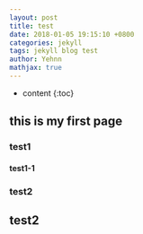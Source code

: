 ```yaml
---
layout: post
title: test
date: 2018-01-05 19:15:10 +0800
categories: jekyll
tags: jekyll blog test
author: Yehnn
mathjax: true
---
```

* content
{:toc}

## this is my first page

### test1
#### test1-1

### test2


## test2
